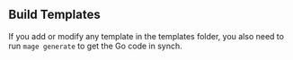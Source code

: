 

## Build Templates

If you add or modify any template in the templates folder, you also need to run `mage generate` to get the Go code in synch.
